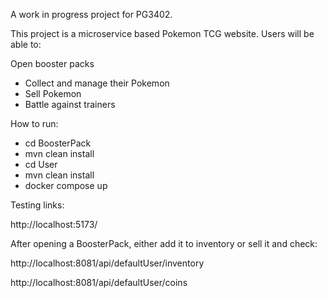 A work in progress project for PG3402.

This project is a microservice based Pokemon TCG website. Users will be able to:

Open booster packs
* Collect and manage their Pokemon
* Sell Pokemon
* Battle against trainers

How to run:
* cd BoosterPack
* mvn clean install
* cd User
* mvn clean install
* docker compose up

Testing links:

http://localhost:5173/

After opening a BoosterPack, either add it to inventory or sell it and check:

http://localhost:8081/api/defaultUser/inventory

http://localhost:8081/api/defaultUser/coins
